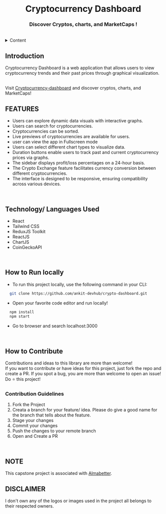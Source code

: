 <h1 align="center">
  <br />
  <br/>
  Cryptocurrency Dashboard
  <h3 align="center">
    Discover Cryptos, charts, and MarketCaps !
</h3>

<br/>


<!-- TABLE OF CONTENTS -->
<details>
    <summary>Content</summary>
    <ol>
        <li><a href="#introduction">Introduction</a></li>
        <li><a href="#features">Features</a></li>
        <li><a href="#technology-languages-used">Technology/ Languages Used</a></li>
        <li><a href="#how-to-run-locally">How to Run Locally</a></li>
        <li><a href="#how-to-contribute">How to Contribute</a></li>
    </ol>
</details>

<!-- Project Introduction -->
## **Introduction**
<p>
    Cryptocurrency Dashboard is a web application that allows users to view cryptocurrency trends and their past prices through graphical visualization.</p>
<br />
Visit <a href="https://cryptocurrency-dashboard-tau.vercel.app/">Cryptocurrency-dashboard</a> and discover cryptos, charts, and MarketCaps!

<br />
<!-- FEATURES -->

## **FEATURES**
- Users can explore dynamic data visuals with interactive graphs.
- Users can search for cryptocurrencies.
- Cryptocurrencies can be sorted.
- Live previews of cryptocurrencies are available for users.
- user can view the app in Fullscreen mode
- Users can select different chart types to visualize data.
- Duration buttons enable users to track past and current cryptocurrency prices via graphs.
- The sidebar displays profit/loss percentages on a 24-hour basis.
- The Crypto Exchange feature facilitates currency conversion between different cryptocurrencies.
- The interface is designed to be responsive, ensuring compatibility across various devices.

<br />

<!-- BUILT WITH -->

## **Technology/ Languages Used**

- React
- Tailwind CSS
- ReduxJS Toolkit
- ReactJS
- ChartJS
- CoinGeckoAPI

<br />
<!-- HOW TO RUN LOCALLY -->

## **How to Run locally**
- To run this project locally, use the following command in your CLI:

```bash
  git clone https://github.com/ankit-devhub/crypto-dashboard.git
```
- Open your favorite code editor and run locally!
```bash
  npm install
  npm start
```
- Go to browser and search localhost:3000

<br />
<!-- CONTRIBUTING -->

## **How to Contribute**

Contributions and ideas to this library are more than welcome! <br />
If you want to contribute or have ideas for this project, just fork the repo and create a PR. If you spot a bug, you are more than welcome to open an issue! Do ⭐ this project! 

### Contribution Guidelines
1. Fork the Project
2. Creata a branch for your feature/ idea. Please do give a good name for the branch that tells about the feature.
3. Stage your changes
4. Commit your changes
5. Push the changes to your remote branch
6. Open and Create a PR

<br />
  
## NOTE
  <p> This capstone project is associated with <a href="https://www.almabetter.com">Almabetter</a>.</p>

## DISCLAIMER
<p> I don't own any of the logos or images used in the project all belongs to their respected owners. </p>
